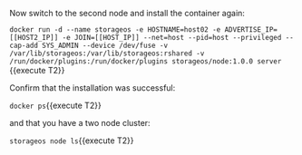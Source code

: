Now switch to the second node and install the container again:

`docker run -d --name storageos -e HOSTNAME=host02 -e ADVERTISE_IP=[[HOST2_IP]] -e JOIN=[[HOST_IP]] --net=host --pid=host --privileged --cap-add SYS_ADMIN --device /dev/fuse -v /var/lib/storageos:/var/lib/storageos:rshared -v /run/docker/plugins:/run/docker/plugins storageos/node:1.0.0 server `{{execute T2}}

Confirm that the installation was successful:

`docker ps`{{execute T2}}

and that you have a two node cluster:

`storageos node ls`{{execute T2}}
